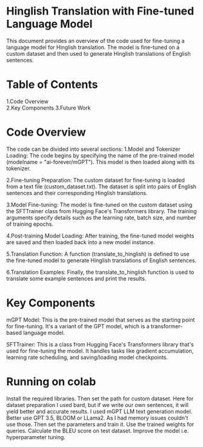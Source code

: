 # Hinglish Translation with Fine-tuned Language Model

This document provides an overview of the code used for fine-tuning a language model for Hinglish translation. The model is fine-tuned on a custom dataset and then used to generate Hinglish translations of English sentences.

# Table of Contents
1.Code Overview  
2.Key Components 
3.Future Work

# Code Overview
The code can be divided into several sections:
1.Model and Tokenizer Loading: The code begins by specifying the name of the pre-trained model (modelname = "ai-forever/mGPT"). This model is then loaded along with its tokenizer.

2.Fine-tuning Preparation: The custom dataset for fine-tuning is loaded from a text file (custom_dataset.txt). The dataset is split into pairs of English sentences and their corresponding Hinglish translations.

3.Model Fine-tuning: The model is fine-tuned on the custom dataset using the SFTTrainer class from Hugging Face's Transformers library. The training arguments specify details such as the learning rate, batch size, and number of training epochs.

4.Post-training Model Loading: After training, the fine-tuned model weights are saved and then loaded back into a new model instance.

5.Translation Function: A function (translate_to_hinglish) is defined to use the fine-tuned model to generate Hinglish translations of English sentences.

6.Translation Examples: Finally, the translate_to_hinglish function is used to translate some example sentences and print the results.

# Key Components
mGPT Model: This is the pre-trained model that serves as the starting point for fine-tuning. It's a variant of the GPT model, which is a transformer-based language model.

SFTTrainer: This is a class from Hugging Face's Transformers library that's used for fine-tuning the model. It handles tasks like gradient accumulation, learning rate scheduling, and saving/loading model checkpoints.

# Running on colab
Install the required libraries.
Then set the path for custom dataset.
Here for dataset preparation I used bard, but if we write our own sentences, it will yield better and accurate results.
I used mGPT LLM text generation model. Better use GPT 3.5, BLOOM or LLama2. As I had memory issues couldn't use those.
Then set the parameters and train it.
Use the trained weights for queries.
Calculate the BLEU score on test dataset.
Improve the model i.e. hyperparameter tuning.
